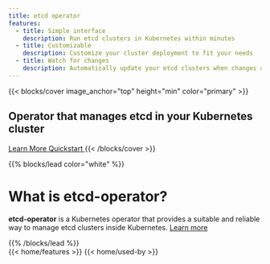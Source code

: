 ```yaml
---
title: etcd operator
features:
  - title: Simple interface
    description: Run etcd clusters in Kubernetes within minutes
  - title: Customizable
    description: Customize your cluster deployment to fit your needs
  - title: Watch for changes
    description: Automatically update your etcd clusters when changes are detected
---
```


{{< blocks/cover image_anchor="top" height="min" color="primary" >}}
<h2 class="mt-4">
  Operator that manages etcd in your Kubernetes cluster
</h2>
<a class="btn btn-lg btn-primary me-3 mb-4" href="/docs/{{< param version >}}/">
  Learn More <i class="fas fa-arrow-alt-circle-right ms-2"></i>
</a>
<a class="btn btn-lg btn-secondary me-3 mb-4" href="/docs/{{< param version >}}/getting-started">
  Quickstart <i class="fab fa-github ms-2 "></i>
</a>
{{< /blocks/cover >}}


{{% blocks/lead color="white" %}}
  <h1>What is etcd-operator?</h1>
  <p>
    <b>etcd-operator</b> is a Kubernetes operator that
    provides a suitable and reliable way to manage etcd clusters inside Kubernetes.
    <a href="/docs/{{< param version >}}/">Learn more<i class="fas fa-arrow-alt-circle-right ml-2"></i></a>
  </p>
{{% /blocks/lead %}}

<div class="container">
  {{< home/features >}}
  {{< home/used-by >}}
</div>
